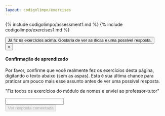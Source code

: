 ```yaml
---
layout: codigolimpo/exercises
---
```

{% include codigolimpo/assessment1.md %}
{% include codigolimpo/exercises1.md %}


<!-- Button trigger modal -->
<button type="button" class="btn btn-brown btn-lg btn-block btn-confirmation" data-toggle="modal" data-target="#confirmTrial">
  Já fiz os exercícios acima. Gostaria de ver as dicas e uma possível resposta.
</button>

<!-- Modal -->
<div class="modal fade" id="confirmTrial" tabindex="-1" role="dialog" aria-labelledby="myModalLabel">
  <div class="modal-dialog" role="document">
    <div class="modal-content">
      <form action="solution1.html">
        <div class="modal-header">
          <button type="button" class="close" data-dismiss="modal" aria-label="Close"><span aria-hidden="true">&times;</span></button>
          <h4 class="modal-title" id="myModalLabel">Confirmação de aprendizado</h4>
        </div>
        <div class="modal-body">
          <p>Por favor, confirme que você realmente fez os exercícios desta página, digitando o texto abaixo (sem as aspas). Esta é sua última chance para praticar um pouco mais esse assunto antes de ver uma possível resposta.</p>
          <p class="confirmation">"<span id="expectedText">Fiz todos os exercícios do módulo de nomes e enviei ao professor-tutor</span>"</p>
          <input type="text" id="confirmationField" class="form-control"></input>
        </div>
        <div class="modal-footer">        
          <input type="submit" id="nextLesson" class="btn btn-green" disabled="disabled" value="Ver resposta comentada"></input>
        </div>
      </form>
    </div>
  </div>
</div>

<script>
  $("#confirmationField").on('input propertychange paste', function (){
    var textOk = $("#confirmationField").val() === $("#expectedText").text();
    $("#nextLesson").prop('disabled', !textOk);
  });
</script>
